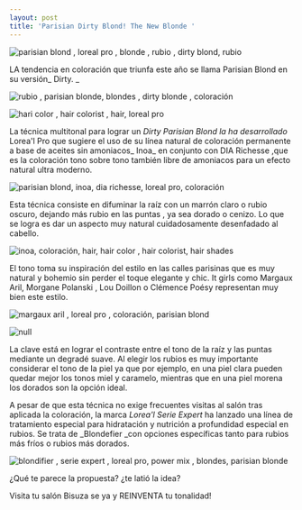 ```yaml
---
layout: post
title: 'Parisian Dirty Blond! The New Blonde '
---
```

![parisian blond , loreal pro , blonde , rubio , dirty blond, rubio](/img/uploads/parisianblonde2.jpg)

LA tendencia en coloración que triunfa este año se llama Parisian Blond en su versión_ Dirty. _

![rubio , parisian blonde, blondes , dirty blonde , coloración](/img/uploads/parisian1.jpg)

![hari color , hair colorist , hair, loreal pro](/img/uploads/parisian2.jpg)

La técnica multitonal para lograr un _Dirty Parisian Blond la ha desarrollado_ Lorea'l Pro que sugiere el uso de su línea natural de coloración permanente a base de aceites sin amoniacos_ Inoa_ en conjunto con DIA Richesse ,que es la coloración tono sobre tono también libre de amoniacos para un efecto natural ultra moderno. 

![parisian blond, inoa, dia richesse, loreal pro, coloración](/img/uploads/parisian3.jpg)

Esta técnica consiste en difuminar la raíz con un marrón claro o rubio oscuro, dejando más rubio en las puntas , ya sea dorado o cenizo. Lo que se logra es dar un aspecto muy natural cuidadosamente desenfadado al cabello. 

![inoa, coloración, hair, hair color , hair colorist, hair shades](/img/uploads/50257203_2528328270542997_5844112556003688448_n.jpg)

El tono toma su inspiración del estilo en las calles parisinas que es muy natural y bohemio sin perder el toque elegante y chic.  It girls como Margaux Aril, Morgane Polanski , Lou Doillon o Clémence Poésy representan muy bien este estilo.

![margaux aril , loreal pro , coloración, parisian blond ](/img/uploads/parisian6.jpg)

![null](/img/uploads/parisian4.jpg)

La clave está en lograr el contraste entre el tono de la raíz y las puntas mediante un degradé suave. Al elegir los rubios es muy importante considerar el tono de la piel ya que por ejemplo, en una piel clara pueden quedar mejor los tonos miel y caramelo, mientras que en una piel morena los dorados son la opción ideal. 

A pesar de que esta técnica no exige  frecuentes visitas al salón tras aplicada la coloración, la marca _Lorea'l_  _Serie Expert_ ha lanzado una línea de tratamiento especial para hidratación y nutrición a profundidad especial en rubios. Se trata de _Blondefier _con opciones específicas tanto para rubios más fríos o rubios más dorados.

![blondifier , serie expert , loreal pro, power mix , blondes, parisian blonde ](/img/uploads/blondifier.jpg)

¿Qué te parece la propuesta? ¿te latió la idea?

Visita tu salón Bisuza se ya y REINVENTA tu tonalidad!
